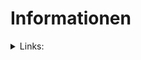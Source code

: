 # Informationen

<details>

<summary>Links:</summary>

[https://access.redhat.com/documentation/en-us/red\_hat\_enterprise\_linux/4/html/security\_guide/ch-exploits](https://access.redhat.com/documentation/en-us/red_hat_enterprise_linux/4/html/security_guide/ch-exploits)

[https://incarnate.github.io/curl-to-php/](https://incarnate.github.io/curl-to-php/)

[https://www.circl.lu/services/pentest-training-materials/](https://www.circl.lu/services/pentest-training-materials/)

[https://3os.org/penetration-testing/cheatsheets/gobuster-cheatsheet/](https://3os.org/penetration-testing/cheatsheets/gobuster-cheatsheet/)

</details>

